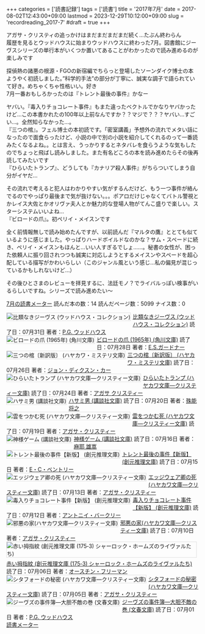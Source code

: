 +++
categories = ['読書記録']
tags = ['読書']
title = '2017年7月'
date = 2017-08-02T12:43:00+09:00
lastmod = 2023-12-29T10:12:00+09:00
slug = 'recordreading_2017-7'
#draft = true
+++

アガサ・クリスティの追っかけはまだまだまだまだ続く…たぶん終わらん 
<br>
履歴を見るとウッドハウスに始まりウッドハウスに終わった7月。図書館にジーヴスシリーズの単行本がいくつか置いてあることがわかったので読み進めるのが楽しみです 

探偵熱の諸悪の根源・FGOの新宿編でちらっと登場したソーンダイク博士の本ようやく初読しました。”科学的手法”の部分が丁寧に、誠実な調子で語られていて好き。めちゃくちゃ性格いい。好き 
<br>
7月一番おもしろかったのは『トレント最後の事件』かなー

ヤバい。『毒入りチョコレート事件』もまた違ったベクトルでかなりヤバかったけど…この本書かれたの100年以上前なんですか？？マジで？？？ヤバい…すごい…。全然知らなかった…。 
<br>
『三つの棺』。フェル博士の本初読です。「密室講義」予想外の流れでメタい話になったので面食らったけど、小説の中で別の小説を紹介してくれるのって一番読みたくなるよね。。とは言え、うっかりするとネタバレを食らうような気もしたのでちょっと飛ばし読みしました。また有名どころの本を読み進めたらその後再読してみたいです 
<br>
『ひらいたトランプ』、どうしても『カナリア殺人事件』がちらついてしまう自分がイヤだ…

その流れで考えると犯人はわかりやすい気がするんだけど、もう一つ事件が絡んでるのでやっぱり最後まで気が抜けない。。。ポアロだけじゃなくてバトル警視とかレイス大佐とかオリヴァ夫人とか魅力的な登場人物がてんこ盛りで楽しい。スターシステムいいよね…
<br>
『ビロードの爪』。初ペリイ・メイスンです

全く前情報無しで読み始めたんですが、以前読んだ『マルタの鷹』ととても似ているように感じました。やっぱりハードボイルドなのかな？サム・スペードに続き、ペリイ・メイスンもほんと…いい人すぎるでしょ……。秘書の女性が、困った依頼人に振り回されつつも誠実に対応しようとするメイスンやスペードを超心配している描写がかわいらしい（このジャンル風という感じ…私の偏見が混じっているかもしれないけど…）

その後ひとさまのレビューを拝見するに、法廷モノ？でライバルっぽい検事がいるらしいですね。シリーズで読み進めたい〜
<br>

<a href="https://bookmeter.com/users/365033/summary/monthly">7月の読書メーター</a>
読んだ本の数：14
読んだページ数：5099
ナイス数：0

<a href="https://bookmeter.com/books/577527"><img style="margin: 0 5px 5px 0; border: 1px solid #dcdcdc;" src="https://images-na.ssl-images-amazon.com/images/I/51ZTATW853L._SL75_.jpg" alt="比類なきジーヴス (ウッドハウス・コレクション)" align="left" /></a><a href="https://bookmeter.com/books/577527?title=%E6%AF%94%E9%A1%9E%E3%81%AA%E3%81%8D%E3%82%B8%E3%83%BC%E3%83%B4%E3%82%B9+%28%E3%82%A6%E3%83%83%E3%83%89%E3%83%8F%E3%82%A6%E3%82%B9%E3%83%BB%E3%82%B3%E3%83%AC%E3%82%AF%E3%82%B7%E3%83%A7%E3%83%B3%29">比類なきジーヴス (ウッドハウス・コレクション)</a>
読了日：07月31日 著者：<a href="https://bookmeter.com/search?keyword=P.G.+%E3%82%A6%E3%83%83%E3%83%89%E3%83%8F%E3%82%A6%E3%82%B9">P.G. ウッドハウス</a><br clear="left" /><a href="https://bookmeter.com/books/1630655"><img style="margin: 0 5px 5px 0; border: 1px solid #dcdcdc;" src="https://img.bookmeter.com/book_image/SL75/0/0.png" alt="ビロードの爪 (1965年) (角川文庫)" align="left" /></a><a href="https://bookmeter.com/books/1630655?title=%E3%83%93%E3%83%AD%E3%83%BC%E3%83%89%E3%81%AE%E7%88%AA+%281965%E5%B9%B4%29+%28%E8%A7%92%E5%B7%9D%E6%96%87%E5%BA%AB%29">ビロードの爪 (1965年) (角川文庫)</a>
読了日：07月28日 著者：<a href="https://bookmeter.com/search?keyword=E.S.%E3%82%AC%E3%83%BC%E3%83%89%E3%83%8A%E3%83%BC">E.S.ガードナー</a><br clear="left" /><a href="https://bookmeter.com/books/8159579"><img style="margin: 0 5px 5px 0; border: 1px solid #dcdcdc;" src="https://images-na.ssl-images-amazon.com/images/I/51F8yRYP6cL._SL75_.jpg" alt="三つの棺〔新訳版〕 (ハヤカワ・ミステリ文庫)" align="left" /></a><a href="https://bookmeter.com/books/8159579?title=%E4%B8%89%E3%81%A4%E3%81%AE%E6%A3%BA%E3%80%94%E6%96%B0%E8%A8%B3%E7%89%88%E3%80%95+%28%E3%83%8F%E3%83%A4%E3%82%AB%E3%83%AF%E3%83%BB%E3%83%9F%E3%82%B9%E3%83%86%E3%83%AA%E6%96%87%E5%BA%AB%29">三つの棺〔新訳版〕 (ハヤカワ・ミステリ文庫)</a>
読了日：07月26日 著者：<a href="https://bookmeter.com/search?keyword=%E3%82%B8%E3%83%A7%E3%83%B3%E3%83%BB%E3%83%87%E3%82%A3%E3%82%AF%E3%82%B9%E3%83%B3%E3%83%BB%E3%82%AB%E3%83%BC">ジョン・ディクスン・カー</a><br clear="left" /><a href="https://bookmeter.com/books/557292"><img style="margin: 0 5px 5px 0; border: 1px solid #dcdcdc;" src="https://images-na.ssl-images-amazon.com/images/I/41HW5E68F0L._SL75_.jpg" alt="ひらいたトランプ (ハヤカワ文庫―クリスティー文庫)" align="left" /></a><a href="https://bookmeter.com/books/557292?title=%E3%81%B2%E3%82%89%E3%81%84%E3%81%9F%E3%83%88%E3%83%A9%E3%83%B3%E3%83%97+%28%E3%83%8F%E3%83%A4%E3%82%AB%E3%83%AF%E6%96%87%E5%BA%AB%E2%80%95%E3%82%AF%E3%83%AA%E3%82%B9%E3%83%86%E3%82%A3%E3%83%BC%E6%96%87%E5%BA%AB%29">ひらいたトランプ (ハヤカワ文庫―クリスティー文庫)</a>
読了日：07月24日 著者：<a href="https://bookmeter.com/search?keyword=%E3%82%A2%E3%82%AC%E3%82%B5+%E3%82%AF%E3%83%AA%E3%82%B9%E3%83%86%E3%82%A3%E3%83%BC">アガサ クリスティー</a><br clear="left" /><a href="https://bookmeter.com/books/576602"><img style="margin: 0 5px 5px 0; border: 1px solid #dcdcdc;" src="https://images-na.ssl-images-amazon.com/images/I/51P9BTYWETL._SL75_.jpg" alt="ハサミ男 (講談社文庫)" align="left" /></a><a href="https://bookmeter.com/books/576602?title=%E3%83%8F%E3%82%B5%E3%83%9F%E7%94%B7+%28%E8%AC%9B%E8%AB%87%E7%A4%BE%E6%96%87%E5%BA%AB%29">ハサミ男 (講談社文庫)</a>
読了日：07月20日 著者：<a href="https://bookmeter.com/search?keyword=%E6%AE%8A%E8%83%BD+%E5%B0%86%E4%B9%8B">殊能 将之</a><br clear="left" /><a href="https://bookmeter.com/books/552067"><img style="margin: 0 5px 5px 0; border: 1px solid #dcdcdc;" src="https://images-na.ssl-images-amazon.com/images/I/51F07K8476L._SL75_.jpg" alt="雲をつかむ死 (ハヤカワ文庫―クリスティー文庫)" align="left" /></a><a href="https://bookmeter.com/books/552067?title=%E9%9B%B2%E3%82%92%E3%81%A4%E3%81%8B%E3%82%80%E6%AD%BB+%28%E3%83%8F%E3%83%A4%E3%82%AB%E3%83%AF%E6%96%87%E5%BA%AB%E2%80%95%E3%82%AF%E3%83%AA%E3%82%B9%E3%83%86%E3%82%A3%E3%83%BC%E6%96%87%E5%BA%AB%29">雲をつかむ死 (ハヤカワ文庫―クリスティー文庫)</a>
読了日：07月19日 著者：<a href="https://bookmeter.com/search?keyword=%E3%82%A2%E3%82%AC%E3%82%B5%E3%83%BB%E3%82%AF%E3%83%AA%E3%82%B9%E3%83%86%E3%82%A3%E3%83%BC">アガサ・クリスティー</a><br clear="left" /><a href="https://bookmeter.com/books/9765510"><img style="margin: 0 5px 5px 0; border: 1px solid #dcdcdc;" src="https://images-na.ssl-images-amazon.com/images/I/51Wdkx7yTjL._SL75_.jpg" alt="神様ゲーム (講談社文庫)" align="left" /></a><a href="https://bookmeter.com/books/9765510?title=%E7%A5%9E%E6%A7%98%E3%82%B2%E3%83%BC%E3%83%A0+%28%E8%AC%9B%E8%AB%87%E7%A4%BE%E6%96%87%E5%BA%AB%29">神様ゲーム (講談社文庫)</a>
読了日：07月16日 著者：<a href="https://bookmeter.com/search?keyword=%E9%BA%BB%E8%80%B6+%E9%9B%84%E5%B5%A9">麻耶 雄嵩</a><br clear="left" /><a href="https://bookmeter.com/books/11465664"><img style="margin: 0 5px 5px 0; border: 1px solid #dcdcdc;" src="https://images-na.ssl-images-amazon.com/images/I/51-je1tSmXL._SL75_.jpg" alt="トレント最後の事件【新版】 (創元推理文庫)" align="left" /></a><a href="https://bookmeter.com/books/11465664?title=%E3%83%88%E3%83%AC%E3%83%B3%E3%83%88%E6%9C%80%E5%BE%8C%E3%81%AE%E4%BA%8B%E4%BB%B6%E3%80%90%E6%96%B0%E7%89%88%E3%80%91+%28%E5%89%B5%E5%85%83%E6%8E%A8%E7%90%86%E6%96%87%E5%BA%AB%29">トレント最後の事件【新版】 (創元推理文庫)</a>
読了日：07月15日 著者：<a href="https://bookmeter.com/search?keyword=E%E3%83%BBC%E3%83%BB%E3%83%99%E3%83%B3%E3%83%88%E3%83%AA%E3%83%BC">E・C・ベントリー</a><br clear="left" /><a href="https://bookmeter.com/books/547221"><img style="margin: 0 5px 5px 0; border: 1px solid #dcdcdc;" src="https://images-na.ssl-images-amazon.com/images/I/51SFSTW03VL._SL75_.jpg" alt="エッジウェア卿の死 (ハヤカワ文庫―クリスティー文庫)" align="left" /></a><a href="https://bookmeter.com/books/547221?title=%E3%82%A8%E3%83%83%E3%82%B8%E3%82%A6%E3%82%A7%E3%82%A2%E5%8D%BF%E3%81%AE%E6%AD%BB+%28%E3%83%8F%E3%83%A4%E3%82%AB%E3%83%AF%E6%96%87%E5%BA%AB%E2%80%95%E3%82%AF%E3%83%AA%E3%82%B9%E3%83%86%E3%82%A3%E3%83%BC%E6%96%87%E5%BA%AB%29">エッジウェア卿の死 (ハヤカワ文庫―クリスティー文庫)</a>
読了日：07月13日 著者：<a href="https://bookmeter.com/search?keyword=%E3%82%A2%E3%82%AC%E3%82%B5%E3%83%BB%E3%82%AF%E3%83%AA%E3%82%B9%E3%83%86%E3%82%A3%E3%83%BC">アガサ・クリスティー</a><br clear="left" /><a href="https://bookmeter.com/books/566888"><img style="margin: 0 5px 5px 0; border: 1px solid #dcdcdc;" src="https://images-na.ssl-images-amazon.com/images/I/612BqqbAweL._SL75_.jpg" alt="毒入りチョコレート事件【新版】 (創元推理文庫)" align="left" /></a><a href="https://bookmeter.com/books/566888?title=%E6%AF%92%E5%85%A5%E3%82%8A%E3%83%81%E3%83%A7%E3%82%B3%E3%83%AC%E3%83%BC%E3%83%88%E4%BA%8B%E4%BB%B6%E3%80%90%E6%96%B0%E7%89%88%E3%80%91+%28%E5%89%B5%E5%85%83%E6%8E%A8%E7%90%86%E6%96%87%E5%BA%AB%29">毒入りチョコレート事件【新版】 (創元推理文庫)</a>
読了日：07月12日 著者：<a href="https://bookmeter.com/search?keyword=%E3%82%A2%E3%83%B3%E3%83%88%E3%83%8B%E3%82%A4%E3%83%BB%E3%83%90%E3%83%BC%E3%82%AF%E3%83%AA%E3%83%BC">アントニイ・バークリー</a><br clear="left" /><a href="https://bookmeter.com/books/1994345"><img style="margin: 0 5px 5px 0; border: 1px solid #dcdcdc;" src="https://images-na.ssl-images-amazon.com/images/I/41Ef%2B8o60XL._SL75_.jpg" alt="邪悪の家(ハヤカワ文庫―クリスティー文庫)" align="left" /></a><a href="https://bookmeter.com/books/1994345?title=%E9%82%AA%E6%82%AA%E3%81%AE%E5%AE%B6%28%E3%83%8F%E3%83%A4%E3%82%AB%E3%83%AF%E6%96%87%E5%BA%AB%E2%80%95%E3%82%AF%E3%83%AA%E3%82%B9%E3%83%86%E3%82%A3%E3%83%BC%E6%96%87%E5%BA%AB%29">邪悪の家(ハヤカワ文庫―クリスティー文庫)</a>
読了日：07月10日 著者：<a href="https://bookmeter.com/search?keyword=%E3%82%A2%E3%82%AC%E3%82%B5%E3%83%BB%E3%82%AF%E3%83%AA%E3%82%B9%E3%83%86%E3%82%A3%E3%83%BC">アガサ・クリスティー</a><br clear="left" /><a href="https://bookmeter.com/books/3272"><img style="margin: 0 5px 5px 0; border: 1px solid #dcdcdc;" src="https://images-na.ssl-images-amazon.com/images/I/21SA77PQXSL._SL75_.jpg" alt="赤い拇指紋 (創元推理文庫 (175‐3) シャーロック・ホームズのライヴァルたち)" align="left" /></a><a href="https://bookmeter.com/books/3272?title=%E8%B5%A4%E3%81%84%E6%8B%87%E6%8C%87%E7%B4%8B+%28%E5%89%B5%E5%85%83%E6%8E%A8%E7%90%86%E6%96%87%E5%BA%AB+%28175%E2%80%903%29+%E3%82%B7%E3%83%A3%E3%83%BC%E3%83%AD%E3%83%83%E3%82%AF%E3%83%BB%E3%83%9B%E3%83%BC%E3%83%A0%E3%82%BA%E3%81%AE%E3%83%A9%E3%82%A4%E3%83%B4%E3%82%A1%E3%83%AB%E3%81%9F%E3%81%A1%29">赤い拇指紋 (創元推理文庫 (175‐3) シャーロック・ホームズのライヴァルたち)</a>
読了日：07月06日 著者：<a href="https://bookmeter.com/search?keyword=%E3%82%AA%E3%83%BC%E3%82%B9%E3%83%81%E3%83%B3%E3%83%BB%E3%83%95%E3%83%AA%E3%83%BC%E3%83%9E%E3%83%B3">オースチン・フリーマン</a><br clear="left" /><a href="https://bookmeter.com/books/547254"><img style="margin: 0 5px 5px 0; border: 1px solid #dcdcdc;" src="https://images-na.ssl-images-amazon.com/images/I/51NMVQ3826L._SL75_.jpg" alt="シタフォードの秘密 (ハヤカワ文庫―クリスティー文庫)" align="left" /></a><a href="https://bookmeter.com/books/547254?title=%E3%82%B7%E3%82%BF%E3%83%95%E3%82%A9%E3%83%BC%E3%83%89%E3%81%AE%E7%A7%98%E5%AF%86+%28%E3%83%8F%E3%83%A4%E3%82%AB%E3%83%AF%E6%96%87%E5%BA%AB%E2%80%95%E3%82%AF%E3%83%AA%E3%82%B9%E3%83%86%E3%82%A3%E3%83%BC%E6%96%87%E5%BA%AB%29">シタフォードの秘密 (ハヤカワ文庫―クリスティー文庫)</a>
読了日：07月05日 著者：<a href="https://bookmeter.com/search?keyword=%E3%82%A2%E3%82%AC%E3%82%B5%E3%83%BB%E3%82%AF%E3%83%AA%E3%82%B9%E3%83%86%E3%82%A3%E3%83%BC">アガサ・クリスティー</a><br clear="left" /><a href="https://bookmeter.com/books/3341115"><img style="margin: 0 5px 5px 0; border: 1px solid #dcdcdc;" src="https://images-na.ssl-images-amazon.com/images/I/514dmE99uwL._SL75_.jpg" alt="ジーヴズの事件簿―大胆不敵の巻 (文春文庫)" align="left" /></a><a href="https://bookmeter.com/books/3341115?title=%E3%82%B8%E3%83%BC%E3%83%B4%E3%82%BA%E3%81%AE%E4%BA%8B%E4%BB%B6%E7%B0%BF%E2%80%95%E5%A4%A7%E8%83%86%E4%B8%8D%E6%95%B5%E3%81%AE%E5%B7%BB+%28%E6%96%87%E6%98%A5%E6%96%87%E5%BA%AB%29">ジーヴズの事件簿―大胆不敵の巻 (文春文庫)</a>
読了日：07月01日 著者：<a href="https://bookmeter.com/search?keyword=P.G.+%E3%82%A6%E3%83%83%E3%83%89%E3%83%8F%E3%82%A6%E3%82%B9">P.G. ウッドハウス</a><br clear="left" /><a href="https://bookmeter.com/">読書メーター</a>